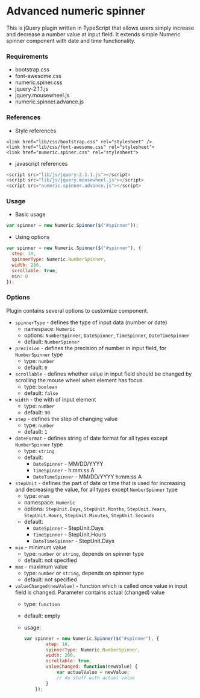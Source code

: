 # Advanced numeric spinner

This is jQuery plugin written in TypeScript that allows users simply increase and decrease a number value at input field. It extends simple Numeric spinner component with date and time functionality.

### Requirements
* bootstrap.css
* font-awesome.css
* numeric.spiner.css
* jquery-2.1.1.js
* jquery.mousewheel.js
* numeric.spinner.advance.js

### References
* Style references
```
<link href="lib/css/bootstrap.css" rel="stylesheet" />
<link href="lib/css/font-awesome.css" rel="stylesheet">
<link href="numeric.spiner.css" rel="stylesheet">
```

* javascript references
```javascript
<script src="lib/js/jquery-2.1.1.js"></script>
<script src="lib/js/jquery.mousewheel.js"></script>
<script src="numeric.spinner.advance.js"></script>
```

### Usage
* Basic usage
```javascript
var spinner = new Numeric.Spinner($("#spinner"));
```

* Using options
```javascript
var spinner = new Numeric.Spinner($("#spinner"), {
  step: 10,
  spinnerType: Numeric.NumberSpinner,
  width: 200,
  scrollable: true,
  min: 0
});
```

### Options
Plugin contains several options to customize component.
* `spinnerType` - defines the type of input data (number or date)
  - namespace: `Numeric`
  - options: `NumberSpinner`, `DateSpinner`, `TimeSpinner`, `DateTimeSpinner`
  - default: `NumberSpinner`
* `precision` - defines the precision of number in input field, for `NumberSpinner` type
  - type: `number`
  - default: `0`
* `scrollable` - defines whether value in input field should be changed by scrolling the mouse wheel when element has focus
  - type: `boolean`
  - default: `false`
* `width` - the with of input element
  - type: `number`
  - default: `90`
* `step` - defines the step of changing value
  - type: `number`
  - default: `1`
* `dateFormat` - defines string of date format for all types except `NumberSpinner` type
  - type: `string`
  - default:
    - `DateSpinner` - MM/DD/YYYY
    - `TimeSpinner` - h:mm:ss A
    - `DateTimeSpinner` - MM/DD/YYYY h:mm:ss A
* `stepUnit` - defines the part of date or time that is used for increasing and decreasing the value, for all types except `NumberSpinner` type
  - type: `enum`
  - namespace: `Numeric`
  - options: `StepUnit.Days`, `StepUnit.Months`, `StepUnit.Years`, `StepUnit.Hours`, `StepUnit.Minutes`, `StepUnit.Seconds`
  - default:
    - `DateSpinner` - StepUnit.Days
    - `TimeSpinner` - StepUnit.Hours
    - `DateTimeSpinner` - StepUnit.Days
* `min` - minimum value
  - type: `number` or `string`, depends on spinner type
  - default: not specified
* `max` - maximum value
  - type: `number` or `string`, depends on spinner type
  - default: not specified
* `valueChanged(newValue)` - function which is called once value in input field is changed. Parameter contains actual (changed) value
  - type: `function`
  - default: empty
  - usage:
  
    ````javascript
    var spinner = new Numeric.Spinner($("#spinner"), {
            step: 10,
            spinnerType: Numeric.NumberSpinner,
            width: 200,
            scrollable: true,
            valueChanged: function(newValue) {
                var actualValue = newValue;
                // do stuff with actual value
            }
        });
    ````

